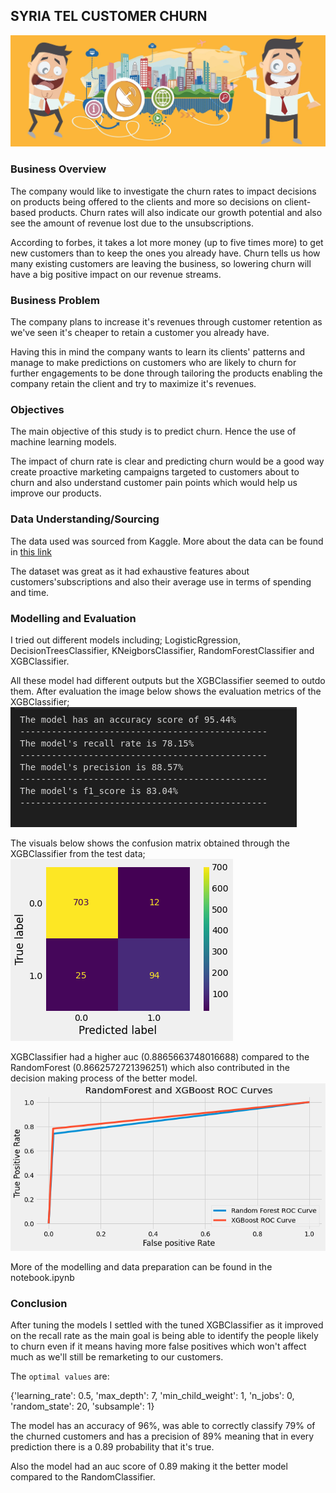 ## SYRIA TEL CUSTOMER CHURN
<img src="pictures/telecom.jpg" />

### Business Overview
The company would like to investigate the churn rates to impact decisions on products being offered to the clients and more so decisions on client-based products. Churn rates will also indicate our growth potential and also see the amount of revenue lost due to the unsubscriptions. 

According to forbes, it takes a lot more money (up to five times more) to get new customers than to keep the ones you already have. Churn tells us how many existing customers are leaving the business, so lowering churn will have a big positive impact on our revenue streams.

### Business Problem
The company plans to increase it's revenues through customer retention as we've seen it's cheaper to retain a customer you already have. 

Having this in mind the company wants to learn its clients' patterns and manage to make predictions on customers who are likely to churn for further engagements to be done through tailoring the products enabling the company retain the client and try to maximize it's revenues.

### Objectives
The main objective of this study is to predict churn. Hence the use of machine learning models.

The impact of churn rate is clear and predicting churn would be a good way create proactive marketing campaigns targeted to customers about to churn and also understand customer pain points which would help us improve our products.

### Data Understanding/Sourcing
The data used was sourced from Kaggle. More about the data can be found in [this link](https://www.kaggle.com/datasets/becksddf/churn-in-telecoms-dataset)

The dataset was great as it had exhaustive features about customers'subscriptions and also their average use in terms of spending and time.

### Modelling and Evaluation
I tried out different models including; LogisticRgression, DecisionTreesClassifier, KNeigborsClassifier, RandomForestClassifier and XGBClassifier.

All these model had different outputs but the XGBClassifier seemed to outdo them.
After evaluation the image below shows the evaluation metrics of the XGBClassifier;
<img src="pictures/evaluation.png" />

The visuals below shows the confusion matrix obtained through the XGBClassifier from the test data;
<img src="pictures/output.png" />

XGBClassifier had a higher auc (0.8865663748016688) compared to the RandomForest (0.8662572721396251) which also contributed in the decision making process of the better model.
<img src="pictures/output2.png" />

More of the modelling and data preparation can be found in the notebook.ipynb

### Conclusion
After tuning the models I settled with the tuned XGBClassifier as it improved on the recall rate as the main goal is being able to identify the people likely to churn even if it means having more false positives  which won't affect much as we'll still be remarketing to our customers.

The ```optimal values``` are:

{'learning_rate': 0.5,
 'max_depth': 7,
 'min_child_weight': 1,
 'n_jobs': 0,
 'random_state': 20,
 'subsample': 1}
 
 The model has an accuracy of 96%, was able to correctly classify 79% of the churned customers and has a precision of 89% meaning that in every prediction there is a 0.89 probability that it's true.

 Also the model had an auc score of 0.89 making it the better model compared to the RandomClassifier.